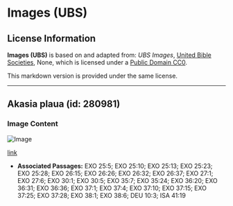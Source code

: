 # Images (UBS)

## License Information

**Images (UBS)** is based on and adapted from: _UBS Images_, [United Bible Societies](https://unitedbiblesocieties.org/), None, which is licensed under a [Public Domain CC0](https://creativecommons.org/public-domain/cc0/).

This markdown version is provided under the same license.



--------------------------------

## Akasia plaua (id: 280981)

### Image Content

![Image](https://cdn.aquifer.bible/aquifer-content/resources/Media/WEB-0002_acaciaflower.jpg)

[link](https://cdn.aquifer.bible/aquifer-content/resources/Media/WEB-0002_acaciaflower.jpg)

* **Associated Passages:** EXO 25:5; EXO 25:10; EXO 25:13; EXO 25:23; EXO 25:28; EXO 26:15; EXO 26:26; EXO 26:32; EXO 26:37; EXO 27:1; EXO 27:6; EXO 30:1; EXO 30:5; EXO 35:7; EXO 35:24; EXO 36:20; EXO 36:31; EXO 36:36; EXO 37:1; EXO 37:4; EXO 37:10; EXO 37:15; EXO 37:25; EXO 37:28; EXO 38:1; EXO 38:6; DEU 10:3; ISA 41:19

